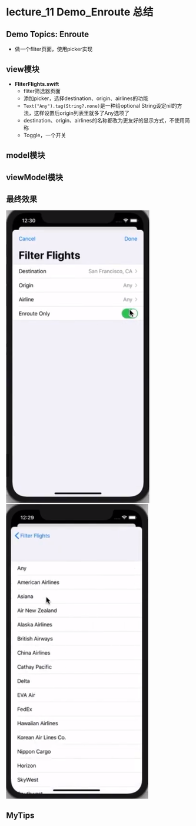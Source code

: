 # lecture_11 Demo_Enroute 总结
## Demo Topics: Enroute
- 做一个fliter页面，使用picker实现

## view模块
- **FliterFlights.swift**
    + fliter筛选器页面
    + 添加picker，选择destination、origin、airlines的功能
    + `Text("Any").tag(String?.none)`是一种给optional String设定nil的方法，这样设置后origin列表里就多了Any选项了
    + destination、origin、airlines的名称都改为更友好的显示方式，不使用简称  
    + Toggle，一个开关

## model模块

## viewModel模块

## 最终效果
![](./MyDemo_11_Picker&Toggle.png)
![](./MyDemo_11_Picker_详情页.png)

## MyTips